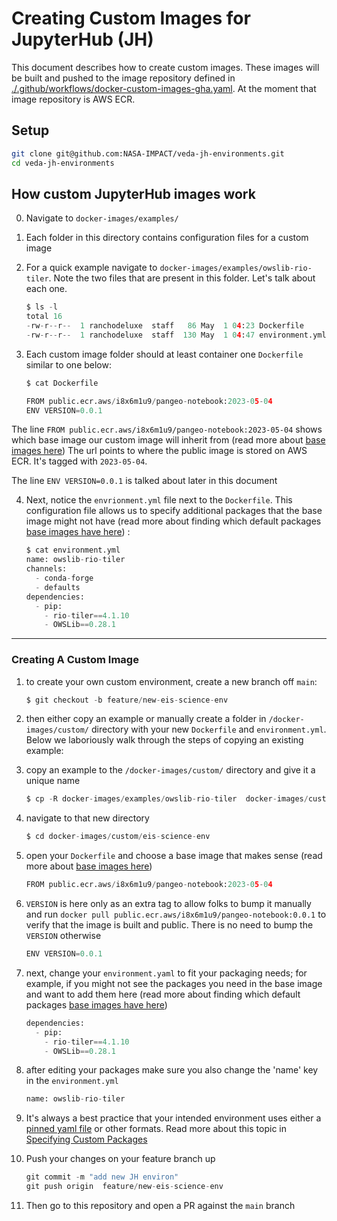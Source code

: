 # Creating Custom Images for JupyterHub (JH)

This document describes how to create custom images. These images will be built and pushed to the image repository defined in [./.github/workflows/docker-custom-images-gha.yaml](./.github/workflows/docker-custom-images-gha.yaml). At the moment that image repository is AWS ECR.

## Setup

```bash
git clone git@github.com:NASA-IMPACT/veda-jh-environments.git
cd veda-jh-environments
```

## How custom JupyterHub images work

0. Navigate to `docker-images/examples/`

1. Each folder in this directory contains configuration files for a custom image

2. For a quick example navigate to `docker-images/examples/owslib-rio-tiler`. Note the two files
that are present in this folder. Let's talk about each one.

    ```python
    $ ls -l
    total 16
    -rw-r--r--  1 ranchodeluxe  staff   86 May  1 04:23 Dockerfile
    -rw-r--r--  1 ranchodeluxe  staff  130 May  1 04:47 environment.yml
    ```

3. Each custom image folder should at least container one `Dockerfile` similar to one below:

    ```python
    $ cat Dockerfile

    FROM public.ecr.aws/i8x6m1u9/pangeo-notebook:2023-05-04
    ENV VERSION=0.0.1
    ```

The line `FROM public.ecr.aws/i8x6m1u9/pangeo-notebook:2023-05-04` shows which base image our custom image will inherit from (read more about [base images here](./base_images.md)) 
The url points to where the public image is stored on AWS ECR. It's tagged with `2023-05-04`. 

The line `ENV VERSION=0.0.1` is talked about later in this document

4. Next, notice the `envrionment.yml` file next to the `Dockerfile`. This configuration file allows us to specify additional packages that
the base image might not have (read more about finding which default packages [base images have here](./base_images.md)) :

    ```python
    $ cat environment.yml
    name: owslib-rio-tiler
    channels:
      - conda-forge
      - defaults
    dependencies:
      - pip:
        - rio-tiler==4.1.10
        - OWSLib==0.28.1
    ```

---

### Creating A Custom Image

1. to create your own custom environment, create a new branch off `main`:

    ```python
    $ git checkout -b feature/new-eis-science-env
    ```

2. then either copy an example or manually create a folder in `/docker-images/custom/` directory with your new `Dockerfile` and `environment.yml`. 
Below we laboriously walk through the steps of copying an existing example:

3. copy an example to the `/docker-images/custom/` directory and give it a unique name

    ```python
    $ cp -R docker-images/examples/owslib-rio-tiler  docker-images/custom/eis-science-env
    ```

4. navigate to that new directory

    ```python
    $ cd docker-images/custom/eis-science-env
    ```

5. open your `Dockerfile` and choose a base image that makes sense (read more about [base images here](./base_images.md)) 

    ```python
    FROM public.ecr.aws/i8x6m1u9/pangeo-notebook:2023-05-04
    ```

6. `VERSION` is here only as an extra tag to allow folks to bump it manually and run `docker pull public.ecr.aws/i8x6m1u9/pangeo-notebook:0.0.1` to
verify that the image is built and public. There is no need to bump the `VERSION` otherwise

    ```python
    ENV VERSION=0.0.1
    ```

7. next, change your `environment.yaml` to fit your packaging needs; for example, if you might not see the packages you need in the base image and want to 
add them here (read more about finding which default packages [base images have here](./base_images.md))

    ```python
    dependencies:
      - pip:
        - rio-tiler==4.1.10
        - OWSLib==0.28.1
    ```

8. after editing your packages make sure you also change the 'name' key in the `environment.yml`

    ```python
    name: owslib-rio-tiler
    ```

9. It's always a best practice that your intended environment uses either a [pinned yaml file](https://docs.conda.io/projects/conda/en/latest/user-guide/tasks/manage-pkgs.html#preventing-packages-from-updating-pinning) 
or other formats. Read more about this topic in [Specifying Custom Packages](./specifying_custom_packages.md)

10. Push your changes on your feature branch up

    ```python
    git commit -m "add new JH environ"
    git push origin  feature/new-eis-science-env
    ```

11. Then go to this repository and open a PR against the `main` branch
